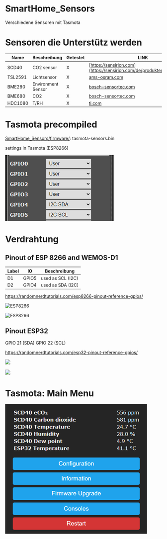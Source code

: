 # SmartHome_Sensors
Verschiedene Sensoren mit Tasmota

# Sensoren die Unterstütz werden
| Name    | Beschreibung        | Getestet| LINK                                                                      |
|---------|---------------------|---------|---------------------------------------------------------------------------|
| SCD40   | CO2 sensor          |    X    | [https://sensirion.com](https://sensirion.com/de/produkte/katalog/SCD40/) |
| TSL2591 | Lichtsensor         |    X    | [ams-osram.com](https://ams-osram.com/products/sensors/ambient-light-color-spectral-sensors/ams-tsl25911-ambient-light-sensor) |
| BME280  | Environment Sensor  |    X    | [bosch-sensortec.com](https://www.bosch-sensortec.com) |
| BME680  | CO2                 |    X    | [bosch-sensortec.com](https://www.bosch-sensortec.com) |
| HDC1080 | T/RH                |    X    | [ti.com](https://www.ti.com/product/HDC1080) |

# Tasmota precompiled

[SmartHome_Sensors/firmware/](SmartHome_Sensors/firmware/): tasmota-sensors.bin

settings in Tasmota (ESP8266)

![](pict/Tasmota_GPIO_Settings.png)

# Verdrahtung



## Pinout of ESP 8266 and WEMOS-D1

| Label | IO    | Beschreibung      |
|-------|-------|-------------------|
| D1	  | GPIO5 | used as SCL (I2C) |
| D2	  | GPIO4 | used as SDA (I2C) |

https://randomnerdtutorials.com/esp8266-pinout-reference-gpios/

![ESP8266](https://i0.wp.com/randomnerdtutorials.com/wp-content/uploads/2019/05/ESP8266-ESP-12E-chip-pinout-gpio-pin.png?quality=100&strip=all&ssl=1)

![ESP8266](https://i0.wp.com/randomnerdtutorials.com/wp-content/uploads/2019/05/ESP8266-WeMos-D1-Mini-pinout-gpio-pin.png?quality=100&strip=all&ssl=1)

## Pinout ESP32

GPIO 21 (SDA)
GPIO 22 (SCL)

https://randomnerdtutorials.com/esp32-pinout-reference-gpios/

![](https://i0.wp.com/randomnerdtutorials.com/wp-content/uploads/2018/08/esp32-pinout-chip-ESP-WROOM-32.png?quality=100&strip=all&ssl=1)

![](https://i0.wp.com/randomnerdtutorials.com/wp-content/uploads/2018/08/ESP32-DOIT-DEVKIT-V1-Board-Pinout-36-GPIOs-updated.jpg?quality=100&strip=all&ssl=1)

# Tasmota: Main Menu

![](pict/SCD40_tasmota_main_page.png)

